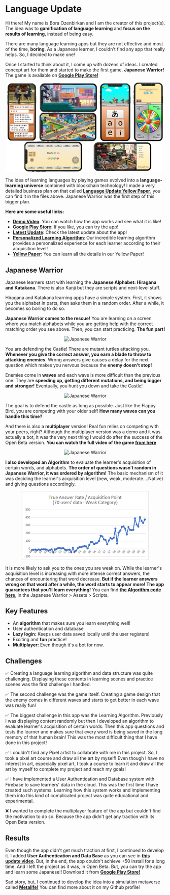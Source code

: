 # Language Update
Hi there! My name is Bora Ozenbirkan and I am the creator of this project(s). The idea was to **gamification of language learning** and **focus on the results of learning**, instead of being easy.

There are many language learning apps but they are not effective and most of the time, **boring**. As a Japanese learner, I couldn't find any app that really helps. So, I decided to make one!

Once I started to think about it, I come up with dozens of ideas. I created concept art for them and started to make the first game. **Japanese Warrior!** The game is available on **[Google Play Store!](https://play.google.com/store/apps/details?id=com.MetalifeStudios.JapaneseWarrior)**
<p align="center">
<img src="/profile/Images/Language_Update_Apps.png" alt="Japanese Warrior" width="500"/>

The idea of learning languages by playing games evolved into a **language-learning universe** combined with blockchain technology! I made a very detailed business plan on that called **[Language Update Yellow Paper](/profile/Language%20Update%20Yellow%20Paper.pdf)**, you can find it in the files above. Japanese Warrior was the first step of this bigger plan.

**Here are some useful links:**
- **[Demo Video](https://www.youtube.com/watch?v=lBS6TOwJl0w)**: You can watch how the app works and see what it is like!
- **[Google Play Store](https://play.google.com/store/apps/details?id=com.MetalifeStudios.JapaneseWarrior)**: If you like, you can try the app!
- **[Latest Update](https://www.youtube.com/watch?v=zDZ8_PH5P4M)**: Check the latest update about the app!
- **[Personalized Learning Algorithm](https://github.com/Language-Update/Japanese-Warrior/blob/patch-in-work/Japanese%20Warrior/Assets/Scripts/Algorithm.cs)**: Our incredible learning algorithm provides a personalized experience for each learner according to their acquisition level!
- **[Yellow Paper](https://github.com/Language-Update/.github/blob/main/profile/Language%20Update%20Yellow%20Paper.pdf)**: You can learn all the details in our Yellow Paper!

## Japanese Warrior
Japanese learners start with learning the **Japanese Alphabet: Hiragana and Katakana**. There is also Kanji but they are scripts and next-level stuff.

Hiragana and Katakana learning apps have a simple system. First, it shows you the alphabet in parts, then asks them in a random order. After a while, it becomes so boring to do so.

**Japanese Warrior comes to the rescue!** You are learning on a screen where you match alphabets while you are getting help with the correct matching order you see above. Then, you can start practicing. **The fun part!**
<p align="center">
<img src="/profile/Images/JW_Learning.gif" alt="Japanese Warrior" width="200"/>

You are defending the Castle! There are mutant turtles attacking you. **Whenever you give the correct answer, you earn a blade to throw to attacking enemies.** Wrong answers give causes a delay for the next question which makes you nervous because the **enemy doesn't stop!**

Enemies come in **waves** and each wave is more difficult than the previous one. They are **speeding up, getting different mutations, and being bigger and stronger!** Eventually, you hunt you down and take the Castle!
<p align="center">
<img src="/profile/Images/JW_Practice.gif" alt="Japanese Warrior" width="200"/>

The goal is to defend the castle as long as possible. Just like the Flappy Bird, you are competing with your older self! **How many waves can you handle this time?**

And there is also a **multiplayer** version! Real fun relies on competing with your peers, right? Although the multiplayer version was a demo and it was actually a bot, it was the very next thing I would do after the success of the Open Beta version. **You can watch the full video of the game [from here](https://youtu.be/lBS6TOwJl0w)**
<p align="center">
<img src="/profile/Images/JW_Multi.gif" alt="Japanese Warrior" width="200"/>

**I also developed an Algorithm** to evaluate the learner's acquisition of certain words, and alphabets. **The order of questions wasn't random in Japanese Warrior, it was ordered by algorithm!** The basic mechanism of it was deciding the learner's acquisition level (new, weak, moderate....Native) and giving questions accordingly. 
<p align="center">
<img src="/profile/Images/JW_Sim.png" alt="Japanese Warrior" width="400"/>

It is more likely to ask you to the ones you are weak on. While the learner's acquisition level is increasing with more intense correct answers, the chances of encountering that word decrease. **But if the learner answers wrong on that word after a while, the word starts to appear more! The app guarantees that you'll learn everything!** You can find **[ the Algorithm code here](https://github.com/Language-Update/Japanese-Warrior/blob/patch-in-work/Japanese%20Warrior/Assets/Scripts/Algorithm.cs)**, in the Japanese Warrior > Assets > Scripts.

## Key Features
- An **algorithm** that makes sure you learn everything well!
- User authentication and database
- **Lazy login:** Keeps user data saved locally until the user registers!
- Exciting and **fun** practice!
- **Multiplayer:** Even though it's a bot for now.

## Challenges
✅ Creating a language learning algorithm and data structure was quite challenging. Displaying these contents in learning scenes and practice scenes was the first challenge I handled.

✅ The second challenge was the game itself. Creating a game design that the enemy comes in different waves and starts to get better in each wave was really fun!

✅ The biggest challenge in this app was the Learning Algorithm. Previously I was displaying content randomly but then I developed an algorithm to evaluate learner's acquisition of certain words. Then this app questions and tests the learner and makes sure that every word is being saved in the long memory of that human brain! This was the most difficult thing that I have done in this project!

✅ I couldn't find any Pixel artist to collabrate with me in this project. So, I took a pixel art course and draw all the art by myself! Even though I have no interest in art, especially pixel art, I took a course to learn it and draw all the art by myself to complete my project and reach my goals!

✅ I have implemented a User Authentication and Database system with Firebase to save learners' data in the cloud. This was the first time I have created such systems. Learning how this system works and implementing them into this kind of complicated project was quite educational and experimental.

❌ I wanted to complete the multiplayer feature of the app but couldn't find the motivation to do so. Because the app didn't get any traction with its Open Beta version.

## Results
Even though the app didn't get much traction at first, I continued to develop it. I added **User Authentication and Data Base** as you can see in **[this update video](https://www.youtube.com/watch?v=zDZ8_PH5P4M)**. But, in the end, the app couldn't achieve +50 install for a long time. And I left the project as it was, in Open Beta. But, you can try the app and learn some Japanese!! Download it from **[Google Play Store!](https://play.google.com/store/apps/details?id=com.MetalifeStudios.JapaneseWarrior)**

Sad story, but, I continued to develop the idea into a simulation metaverse called **[Metalife!](https://youtu.be/uS1atfC8YNk)** You can find more about it on my Github profile!
